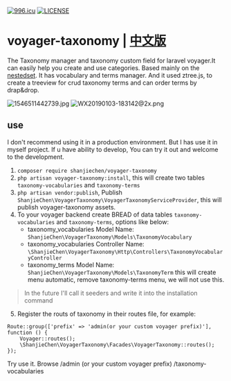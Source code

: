 [![996.icu](https://img.shields.io/badge/link-996.icu-red.svg)](https://996.icu) [![LICENSE](https://img.shields.io/badge/license-Anti%20996-blue.svg)](https://github.com/996icu/996.ICU/blob/master/LICENSE)

# voyager-taxonomy | [中文版][4]
The Taxonomy manager and taxonomy custom field for laravel voyager.It can easily help you create and use categories. 
Based mainly on the [nestedset][1]. It has vocabulary and terms manager. And it used ztree.js, to create a treeview for crud taxonomy terms and can order terms by drap&drop.

![1546511442739.jpg][2]
![WX20190103-183142@2x.png][3]
## use
I don't recommend using it in a production environment. But I has use it in myself project. If u have ability to develop, You can try it out and welcome to the development.
1. `composer require shanjiechen/voyager-taxonomy`
2. `php artisan voyager-taxonomy:install`, this will create two tables `taxonomy-vocabularies` and `taxonomy-terms`
3. `php artisan vendor:publish`, Publish `ShanjieChen\VoyagerTaxonomy\VoyagerTaxonomyServiceProvider`, this will publish voyager-taxonomy assets.
4. To your voyager backend create BREAD of data tables `taxonomy-vocabularies` and `taxonomy-terms`, options like below:
    + taxonomy_vocabularies Model Name: `ShanjieChen\VoyagerTaxonomy\Models\TaxonomyVocabulary`
    + taxonomy_vocabularies Controller Name: `\ShanjieChen\VoyagerTaxonomy\Http\Controllers\TaxonomyVocabularyController`
    + taxonomy_terms Model Name: `ShanjieChen\VoyagerTaxonomy\Models\TaxonomyTerm`
this will create menu automatic, remove taxonomy-terms menu, we will not use this.
> In the future I'll call it seeders and write it into the installation command
5. Register the routs of taxonomy in their routes file, for example:
```
Route::group(['prefix' => 'admin(or your custom voyager prefix)'], function () {
    Voyager::routes();
    \ShanjieChen\VoyagerTaxonomy\Facades\VoyagerTaxonomy::routes();
});
```
Try use it. Browse /admin (or your custom voyager prefix) /taxonomy-vocabularies


  [1]: https://github.com/lazychaser/laravel-nestedset
  [2]: https://blog.jietuozhidao.com/usr/uploads/2019/01/1867733549.jpg
  [3]: https://blog.jietuozhidao.com/usr/uploads/2019/01/469713689.png
  [4]: https://github.com/shanjiechen/voyager-taxonomy/blob/master/README_CN.md
